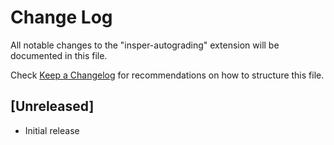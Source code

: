 # Change Log

All notable changes to the "insper-autograding" extension will be documented in this file.

Check [Keep a Changelog](http://keepachangelog.com/) for recommendations on how to structure this file.

## [Unreleased]

- Initial release